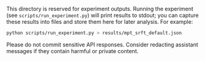 This directory is reserved for experiment outputs.  Running the
experiment (see `scripts/run_experiment.py`) will print results to
stdout; you can capture these results into files and store them here
for later analysis.  For example:

```bash
python scripts/run_experiment.py > results/mpt_srft_default.json
```

Please do not commit sensitive API responses.  Consider redacting
assistant messages if they contain harmful or private content.